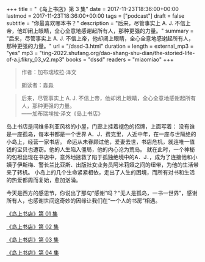 +++
title = "《岛上书店》第 3 集"
date = 2017-11-23T18:36:00+00:00
lastmod = 2017-11-23T18:36:00+00:00
tags = ["podcast"]
draft = false
subtitle = "你最喜欢哪本书？"
description = "后来，尽管事实上 A. J. 不信上帝，他却闭上眼睛，全心全意地感谢起所有人，那种更强的力量。"
summary = "后来，尽管事实上 A. J. 不信上帝，他却闭上眼睛，全心全意地感谢起所有人，那种更强的力量。"
url = "/dssd-3.html"
duration = 
length = 
external_mp3 = "yes"
mp3 = "ting-2022.shufang.org/dao-shang-shu-dian/the-storied-life-of-a.j.fikry_03_v2.mp3"
books = "dssd"
readers = "miaomiao"
+++

> 作者：加布瑞埃拉·泽文
>
> 朗读者：淼淼

> 后来，尽管事实上 A. J. 不信上帝，他却闭上眼睛，全心全意地感谢起所有人，那种更强的力量。  
> ——加布瑞埃拉·泽文《岛上书店》

岛上书店是间维多利亚风格的小屋，门廊上挂着褪色的招牌，上面写着： 没有谁是一座孤岛，每本书都是一个世界 A．J．费克里，人近中年，在一座与世隔绝的小岛上，经营一家书店。 命运从未眷顾过他，爱妻去世，书店危机，就连唯一值钱的宝贝也遭窃。他的人生陷入僵局，他的内心沦为荒岛。 就在此时，一个神秘的包袱出现在书店中，意外地拯救了陷于孤独绝境中的A．J．，成为了连接他和小姨子伊斯梅、警长兰比亚斯、出版社女业务员阿米莉娅之间的纽带，为他的生活带来了转机。 小岛上的几个生命紧紧相依，走出了人生的困境，而所有对书和生活的热爱都周而复始，愈加汹涌。

今天是西方的感恩节，你说出了那句“感谢”吗？“无人是孤岛，一书一世界”，感谢所有人，也感谢世间这奇妙的因缘让我们在“一个人的书房”相遇。

[《岛上书店》第 01 集](./dssd-1.html)

[《岛上书店》第 02 集](./dssd-2.html)

[《岛上书店》第 03 集](./dssd-3.html)

[《岛上书店》第 04 集](./dssd-4.html)
